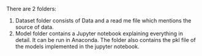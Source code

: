 There are 2 folders:

1. Dataset folder consists of Data and a read me file which mentions the source of data.
2. Model folder contains a Jupyter notebook explaining everything in detail. It can be run in Anaconda. The folder also contains the pkl file of the models implemented in the jupyter notebook.
